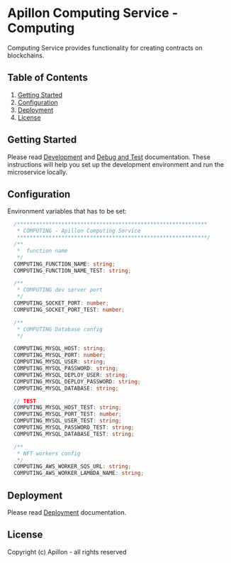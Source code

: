 # Apillon Computing Service - Computing

Computing Service provides functionality for creating contracts on blockchains.

## Table of Contents

1. [Getting Started](#getting-started)
2. [Configuration](#configuration)
3. [Deployment](#deployment)
4. [License](#license)

## Getting Started

Please read [Development](../../docs/development.md)
and [Debug and Test](../../docs/debug-and-test.md) documentation.
These instructions will help you set up the development environment and run the
microservice locally.

## Configuration

Environment variables that has to be set:

```ts
  /************************************************************
   * COMPUTING - Apillon Computing Service
   ************************************************************/
  /**
   *  function name
   */
  COMPUTING_FUNCTION_NAME: string;
  COMPUTING_FUNCTION_NAME_TEST: string;

  /**
   * COMPUTING dev server port
   */
  COMPUTING_SOCKET_PORT: number;
  COMPUTING_SOCKET_PORT_TEST: number;

  /**
   * COMPUTING Database config
   */

  COMPUTING_MYSQL_HOST: string;
  COMPUTING_MYSQL_PORT: number;
  COMPUTING_MYSQL_USER: string;
  COMPUTING_MYSQL_PASSWORD: string;
  COMPUTING_MYSQL_DEPLOY_USER: string;
  COMPUTING_MYSQL_DEPLOY_PASSWORD: string;
  COMPUTING_MYSQL_DATABASE: string;

  // TEST
  COMPUTING_MYSQL_HOST_TEST: string;
  COMPUTING_MYSQL_PORT_TEST: number;
  COMPUTING_MYSQL_USER_TEST: string;
  COMPUTING_MYSQL_PASSWORD_TEST: string;
  COMPUTING_MYSQL_DATABASE_TEST: string;

  /**
   * NFT workers config
   */
  COMPUTING_AWS_WORKER_SQS_URL: string;
  COMPUTING_AWS_WORKER_LAMBDA_NAME: string;
```

## Deployment

Please read [Deployment](../../docs/deployment.md) documentation.

## License

Copyright (c) Apillon - all rights reserved
